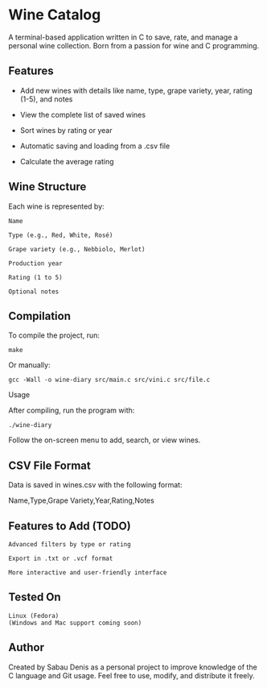 # Wine Catalog

A terminal-based application written in C to save, rate, and manage a personal wine collection.
Born from a passion for wine and C programming.

## Features

- Add new wines with details like name, type, grape variety, year, rating (1-5), and notes

- View the complete list of saved wines

- Sort wines by rating or year

- Automatic saving and loading from a .csv file

- Calculate the average rating

## Wine Structure

Each wine is represented by:

    Name

    Type (e.g., Red, White, Rosé)

    Grape variety (e.g., Nebbiolo, Merlot)

    Production year

    Rating (1 to 5)

    Optional notes

## Compilation

To compile the project, run:
```shell
make
```
Or manually:
```shell
gcc -Wall -o wine-diary src/main.c src/vini.c src/file.c
```
Usage

After compiling, run the program with:
```shell
./wine-diary
```
Follow the on-screen menu to add, search, or view wines.
## CSV File Format

Data is saved in wines.csv with the following format:

Name,Type,Grape Variety,Year,Rating,Notes

## Features to Add (TODO)

    Advanced filters by type or rating

    Export in .txt or .vcf format

    More interactive and user-friendly interface

## Tested On

    Linux (Fedora)
    (Windows and Mac support coming soon)

## Author

Created by Sabau Denis as a personal project to improve knowledge of the C language and Git usage.
Feel free to use, modify, and distribute it freely.
